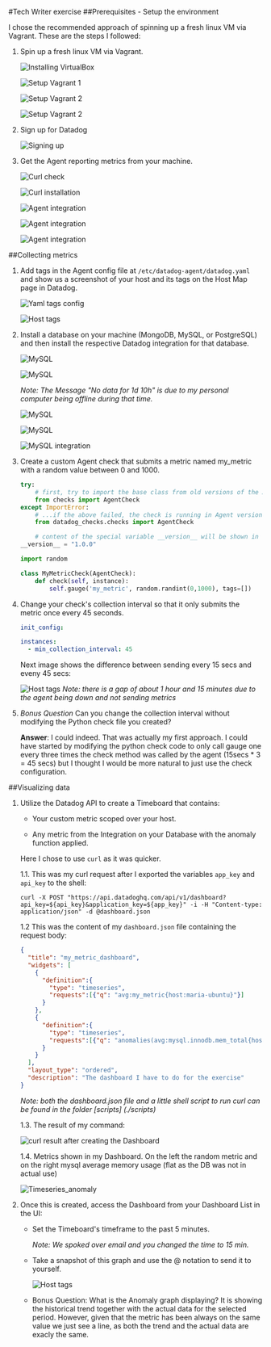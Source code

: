 #Tech Writer exercise
##Prerequisites - Setup the environment

I chose the recommended approach of spinning up a fresh linux VM via Vagrant. These are the steps I followed:

1. Spin up a fresh linux VM via Vagrant.

	![Installing VirtualBox](./screenshots/1_vb_installed.jpg "Installing VirtualBox")

	![Setup Vagrant 1](./screenshots/2_setting_up_vagrantpm.jpg "Setting up Vagrant part 1")

	![Setup Vagrant 2](./screenshots/3.1_vagrant_up.jpg "Setting up Vagrant part 2")

	![Setup Vagrant 2](./screenshots/3.2_vagrant_up.jpg "Setting up Vagrant part 2")

2. Sign up for Datadog

	![Signing up](./screenshots/4_signing_up.jpg "Setting up Vagrant part 2")

3. Get the Agent reporting metrics from your machine.

	![Curl check](./screenshots/5.1_curl_not_installed.jpg "Curl check")

	![Curl installation](./screenshots/5.2_curl_installing.jpg "Curl installation")

	![Agent integration](./screenshots/6_install_datadog_agent.jpg "Agent integration")

	![Agent integration](./screenshots/7_agent_installed.jpg "Agent installed")

	![Agent integration](./screenshots/9_agent_reporting_dashboard.jpg "Agent installed")

##Collecting metrics

1. Add tags in the Agent config file at `/etc/datadog-agent/datadog.yaml` and show us a screenshot of your host and its tags on the Host Map page in Datadog.

	![Yaml tags config](./screenshots/10.2_yaml_tags.jpg "Yaml tags config")

	![Host tags](./screenshots/10.1_host_tags.jpg "Host tags")

2. Install a database on your machine (MongoDB, MySQL, or PostgreSQL) and then install the respective Datadog integration for that database.

	![MySQL](./screenshots/11_install_mysql.jpg "Installing MySQL")

	![MySQL](./screenshots/12_mysql_installed.png "MySQL installed")
	
	_Note: The Message "No data for 1d 10h" is due to my personal computer being offline during that time._
	

	![MySQL](./screenshots/13_mysql_user_grant_privileges.jpg "Installing MySQL")

	![MySQL](./screenshots/14_mysql_user_for_agent.jpg "mysql user")

	![MySQL integration](./screenshots/15_slave_status.jpg "Installing MySQL integration")

3. Create a custom Agent check that submits a metric named my_metric with a random value between 0 and 1000.


	```python
	try:
	    # first, try to import the base class from old versions of the Agent...
	    from checks import AgentCheck
	except ImportError:
	    # ...if the above failed, the check is running in Agent version 6 or later
	    from datadog_checks.checks import AgentCheck
	
		# content of the special variable __version__ will be shown in the Agent status page
	__version__ = "1.0.0"
	
	import random
	
	class MyMetricCheck(AgentCheck):
	    def check(self, instance):
	        self.gauge('my_metric', random.randint(0,1000), tags=[])
	```

4. Change your check's collection interval so that it only submits the metric once every 45 seconds.

	```YAML
	init_config:
	
	instances:
	  - min_collection_interval: 45
	
	```
	Next image shows the difference between sending every 15 secs and eveny 45 secs: 
	
	![Host tags](./screenshots/change_in_custom_metric_period.png "Change to 15 mins")
	_Note: there is a gap of about 1 hour and 15 minutes due to the agent being down and not sending metrics_


5. *Bonus Question* Can you change the collection interval without modifying the Python check file you created?
	
	**Answer**: I could indeed. That was actually my first approach. I could have started by modifying the python check code to only call gauge one every three times the check method was called by the agent (15secs * 3 = 45 secs) but I thought I would be more natural to just use the check configuration.

##Visualizing data

1. Utilize the Datadog API to create a Timeboard that contains:

	* Your custom metric scoped over your host.

	* Any metric from the Integration on your Database with the anomaly function applied.

	Here I chose to use `curl` as it was quicker. 
	
	1.1. This was my curl request after I exported the variables `app_key` and `api_key` to the shell:

	```Shell
	curl -X POST "https://api.datadoghq.com/api/v1/dashboard?api_key=${api_key}&application_key=${app_key}" -i -H "Content-type: application/json" -d @dashboard.json
	```
		

	1.2 This was the content of my `dashboard.json` file containing the request body:

	```json
	{
	  "title": "my_metric_dashboard",
	  "widgets": [
	    {
	      "definition":{
	        "type": "timeseries",
	        "requests":[{"q": "avg:my_metric{host:maria-ubuntu}"}]
	      }
	    },
	    {
	      "definition":{
	        "type": "timeseries",
	        "requests":[{"q": "anomalies(avg:mysql.innodb.mem_total{host:maria-ubuntu}, 'basic', 2)"}]
	      }
	    }
	  ],
	  "layout_type": "ordered",
	  "description": "The dashboard I have to do for the exercise"
	}
	
	```
	_Note: both the dashboard.json file and a little shell script to run curl can be found in the folder [scripts] (./scripts)_
	
	1.3. The result of my command:
	
	![curl result after creating the Dashboard](./screenshots/16_dashboard_created_curl_no_widget.png "curl result after creating the Dashboard")

	1.4. Metrics shown in my Dashboard. On the left the random metric and on the right mysql average memory usage (flat as the DB was not in actual use)

	![Timeseries_anomaly](./screenshots/timeseries_anomaly.jpg "Timeseries and anomaly")

2. Once this is created, access the Dashboard from your Dashboard List in the UI:


	* Set the Timeboard's timeframe to the past 5 minutes.
	
		_Note: We spoked over email and you changed the time to 15 min._	
	* Take a snapshot of this graph and use the @ notation to send it to yourself.
	
		![Host tags](./screenshots/send_notation.jpg "Host and tags")
	
	* Bonus Question: What is the Anomaly graph displaying?
		It is showing the historical trend together with the actual data for the selected period. However, given that the metric has been always on the same value we just see a line, as both the trend and the actual data are exacly the same.
	